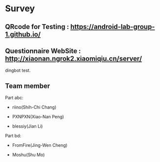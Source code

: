 # Survey

## QRcode for Testing : https://android-lab-group-1.github.io/

## Questionnaire WebSite : http://xiaonan.ngrok2.xiaomiqiu.cn/server/


dingbot test.
## Team member

Part abc:
  
- riino(Shih-Chi Chang)

- PXNPXN(Xiao-Nan Peng)

- blessiy(Jian Li)

Part bd: 

- FromFire(Jing-Wen Cheng)

- Moshu(Shu Mo)
